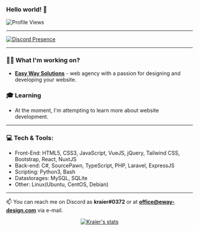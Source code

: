 ### Hello world! 👋
![Profile Views](https://komarev.com/ghpvc/?username=ImKraier&color=4396e8&style=flat-square)

---

[![Discord Presence](https://lanyard-profile-readme.vercel.app/api/392349430788915200)](https://discord.com/users/392349430788915200)

---
### 👨‍💻 What I'm working on?
- <a href="https://eway-design.com/">**Easy Way Solutions**</a> - web agency with a passion for designing and developing your website.

### 🎓 Learning
- At the moment, I'm attempting to learn more about website development.

---

### 💻 Tech & Tools:

 - Front-End: HTML5, CSS3, JavaScript, VueJS, jQuery, Tailwind CSS, Bootstrap, React, NuxtJS
 - Back-end: C#, SourcePawn, TypeScript, PHP, Laravel, ExpressJS
 - Scripting: Python3, Bash
 - Datastorages: MySQL, SQLite
 - Other: Linux(Ubuntu, CentOS, Debian)
  ---
📫 You can reach me on Discord as **kraier#0372** or at **office@eway-design.com** via e-mail.

<p align="center">
  <a href="#">
    <img title="🔥 Profile Stats" alt="Kraier's stats" src="https://github-readme-stats.vercel.app/api?username=ImKraier&show_icons=true&count_private=true&theme=react&hide_border=true&bg_color=1F222E&title_color=F85D7F&icon_color=F8D866""/>
  </a>
</p
